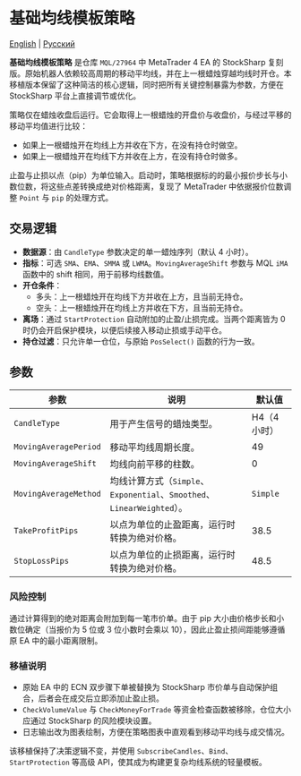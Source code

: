 # 基础均线模板策略
[English](README.md) | [Русский](README_ru.md)

**基础均线模板策略** 是仓库 `MQL/27964` 中 MetaTrader 4 EA 的 StockSharp 复刻版。原始机器人依赖较高周期的移动平均线，并在上一根蜡烛穿越均线时开仓。本移植版本保留了这种简洁的核心逻辑，同时把所有关键控制暴露为参数，方便在 StockSharp 平台上直接调节或优化。

策略仅在蜡烛收盘后运行。它会取得上一根蜡烛的开盘价与收盘价，与经过平移的移动平均值进行比较：

- 如果上一根蜡烛开在均线上方并收在下方，在没有持仓时做空。
- 如果上一根蜡烛开在均线下方并收在上方，在没有持仓时做多。

止盈与止损以点（pip）为单位输入。启动时，策略根据标的的最小报价步长与小数位数，将这些点差转换成绝对价格距离，复现了 MetaTrader 中依据报价位数调整 `Point` 与 `pip` 的处理方式。

## 交易逻辑

- **数据源**：由 `CandleType` 参数决定的单一蜡烛序列（默认 4 小时）。
- **指标**：可选 `SMA`、`EMA`、`SMMA` 或 `LWMA`。`MovingAverageShift` 参数与 MQL `iMA` 函数中的 shift 相同，用于前移均线数值。
- **开仓条件**：
  - 多头：上一根蜡烛开在均线下方并收在上方，且当前无持仓。
  - 空头：上一根蜡烛开在均线上方并收在下方，且当前无持仓。
- **离场**：通过 `StartProtection` 自动附加的止盈/止损完成。当两个距离皆为 0 时仍会开启保护模块，以便后续接入移动止损或手动平仓。
- **持仓过滤**：只允许单一仓位，与原始 `PosSelect()` 函数的行为一致。

## 参数

| 参数 | 说明 | 默认值 |
|------|------|--------|
| `CandleType` | 用于产生信号的蜡烛类型。 | H4（4 小时） |
| `MovingAveragePeriod` | 移动平均线周期长度。 | 49 |
| `MovingAverageShift` | 均线向前平移的柱数。 | 0 |
| `MovingAverageMethod` | 均线计算方式（`Simple`、`Exponential`、`Smoothed`、`LinearWeighted`）。 | `Simple` |
| `TakeProfitPips` | 以点为单位的止盈距离，运行时转换为绝对价格。 | 38.5 |
| `StopLossPips` | 以点为单位的止损距离，运行时转换为绝对价格。 | 48.5 |

### 风险控制

通过计算得到的绝对距离会附加到每一笔市价单。由于 pip 大小由价格步长和小数位确定（当报价为 5 位或 3 位小数时会乘以 10），因此止盈止损间距能够遵循原 EA 中的最小距离限制。

### 移植说明

- 原始 EA 中的 ECN 双步骤下单被替换为 StockSharp 市价单与自动保护组合，后者会在成交后立即添加止盈止损。
- `CheckVolumeValue` 与 `CheckMoneyForTrade` 等资金检查函数被移除，仓位大小应通过 StockSharp 的风险模块设置。
- 日志输出改为图表绘制，方便在策略图表中直观看到移动平均线与成交情况。

该移植保持了决策逻辑不变，并使用 `SubscribeCandles`、`Bind`、`StartProtection` 等高级 API，使其成为构建更复杂均线系统的轻量模板。
